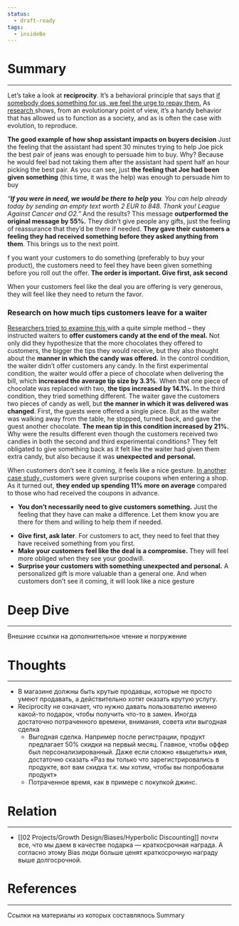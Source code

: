 ```yaml
---
status:
  - draft-ready
tags:
  - insideBe
---
```


# Summary
---
Let’s take a look at **reciprocity**. It’s a behavioral principle that says that [if somebody does something for us, we feel the urge to repay them.](https://insidebe.com/reports/reciprocity/) As [research ](https://www.nature.com/articles/nature04131)shows, from an evolutionary point of view, it’s a handy behavior that has allowed us to function as a society, and as is often the case with evolution, to reproduce.

**The good example of how shop assistant impacts on buyers decision** 
Just the feeling that the assistant had spent 30 minutes trying to help Joe pick the best pair of jeans was enough to persuade him to buy. 
Why? Because he would feel bad not taking them after the assistant had spent half an hour picking the best pair. As you can see, just **the feeling that Joe had been given something** (this time, it was the help) was enough to persuade him to buy

_“**If you were in need, we would be there to help you**. You can help already today by sending an empty text worth 2 EUR to 848\. Thank you! League Against Cancer and O2.”_
And the results? This message **outperformed the original message by 55%.** They didn’t give people any gifts, just the feeling of reassurance that they’d be there if needed. **They gave their customers a feeling they had received something before they asked anything from them**. This brings us to the next point.

f you want your customers to do something (preferably to buy your product), the customers need to feel they have been given something before you roll out the offer. 
**The order is important. Give first, ask second**

When your customers feel like the deal you are offering is very generous, they will feel like they need to return the favor.


### Research on how much tips customers leave for a waiter
[Researchers tried to examine this ](https://onlinelibrary.wiley.com/doi/10.1111/j.1559-1816.2002.tb00216.x)with a quite simple method – they instructed waiters to **offer customers candy at the end of the meal.** Not only did they hypothesize that the more chocolates they offered to customers, the bigger the tips they would receive, but they also thought about the **manner in which the candy was offered.**
In the control condition, the waiter didn’t offer customers any candy. In the first experimental condition, the waiter would offer a piece of chocolate when delivering the bill, which **increased the average tip size by 3.3%**. When that one piece of chocolate was replaced with two, **the tips increased by 14.1%.** 
In the third condition, they tried something different. The waiter gave the customers two pieces of candy as well, but **the manner in which it was delivered was changed**. First, the guests were offered a single piece. But as the waiter was walking away from the table, he stopped, turned back, and gave the guest another chocolate. **The mean tip in this condition increased by 21%.** 
Why were the results different even though the customers received two candies in both the second and third experimental conditions? They felt obligated to give something back as it felt like the waiter had given them extra candy, but also because it was **unexpected and personal.** 

When customers don’t see it coming, it feels like a nice gesture. [In another case study, ](https://www.jstor.org/stable/1558489)customers were given surprise coupons when entering a shop. As it turned out, **they ended up spending 11% more** **on average** compared to those who had received the coupons in advance.

- **You don’t necessarily need to give customers something.** Just the feeling that they have can make a difference. Let them know you are there for them and willing to help them if needed.
* **Give first, ask later**. For customers to act, they need to feel that they have received something from you first.
* **Make your customers feel like the deal is a compromise.** They will feel more obliged when they see your goodwill.
* **Surprise your customers with something unexpected and personal.** A personalized gift is more valuable than a general one. And when customers don’t see it coming, it will look like a nice gesture

# Deep Dive
---
Внешние ссылки на дополнительное чтение и погружение

# Thoughts
---
- В магазине должны быть крутые продавцы, которые не просто умеют продавать, а действительно хотят оказать крутую услугу. 
- Reciprocity не означает, что нужно давать пользователю именно какой-то подарок, чтобы получить что-то в замен. Иногда достаточно потраченного времени, внимания, совета или выгодная сделка
	- Выгодная сделка. Например после регистрации, продукт предлагает 50% скидки на первый месяц. Главное, чтобы оффер был персонализированный. Даже если сложно «выцепить» имя, достаточно сказать «Раз вы только что зарегистрировались в продукте, вот вам скидка т.к. мы хотим, чтобы вы попробовали продукт»
	- Потраченное время, как в примере с покупкой джинс. 


# Relation 
---
- [[02 Projects/Growth Design/Biases/Hyperbolic Discounting]] почти все, что мы даем в качестве подарка — краткосрочная награда. А согласно этому Bias люди больше ценят краткосрочную награду выше долгосрочной. 

# References
---
Ссылки на материалы из которых составлялось Summary
